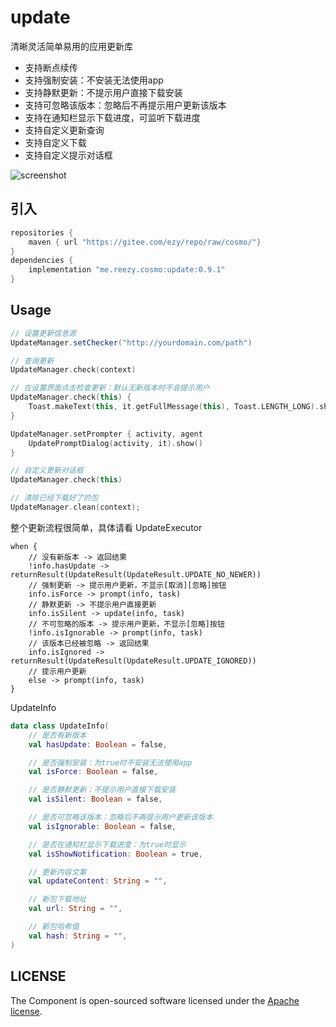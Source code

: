 # update

清晰灵活简单易用的应用更新库


- 支持断点续传
- 支持强制安装：不安装无法使用app
- 支持静默更新：不提示用户直接下载安装
- 支持可忽略该版本：忽略后不再提示用户更新该版本
- 支持在通知栏显示下载进度，可监听下载进度
- 支持自定义更新查询
- 支持自定义下载
- 支持自定义提示对话框

![screenshot](screenshot.png)

## 引入

``` groovy
repositories {
    maven { url "https://gitee.com/ezy/repo/raw/cosmo/"}
}
dependencies {
    implementation "me.reezy.cosmo:update:0.9.1"
}
```

## Usage

``` java
// 设置更新信息源
UpdateManager.setChecker("http://yourdomain.com/path")
```

``` kotlin
// 查询更新
UpdateManager.check(context)
```

``` kotlin
// 在设置界面点击检查更新：默认无新版本时不会提示用户
UpdateManager.check(this) {
    Toast.makeText(this, it.getFullMessage(this), Toast.LENGTH_LONG).show()
}
```

``` kotlin
UpdateManager.setPrompter { activity, agent
    UpdatePromptDialog(activity, it).show()
}

// 自定义更新对话框
UpdateManager.check(this)
```

``` kotlin
// 清除已经下载好了的包
UpdateManager.clean(context);
```

整个更新流程很简单，具体请看 UpdateExecutor

```
when {
    // 没有新版本 -> 返回结果
    !info.hasUpdate -> returnResult(UpdateResult(UpdateResult.UPDATE_NO_NEWER))
    // 强制更新 -> 提示用户更新，不显示[取消][忽略]按钮
    info.isForce -> prompt(info, task)
    // 静默更新 -> 不提示用户直接更新
    info.isSilent -> update(info, task)
    // 不可忽略的版本 -> 提示用户更新，不显示[忽略]按钮
    !info.isIgnorable -> prompt(info, task)
    // 该版本已经被忽略 -> 返回结果
    info.isIgnored -> returnResult(UpdateResult(UpdateResult.UPDATE_IGNORED))
    // 提示用户更新
    else -> prompt(info, task)
}
```

UpdateInfo

```kotlin
data class UpdateInfo(
    // 是否有新版本
    val hasUpdate: Boolean = false,

    // 是否强制安装：为true时不安装无法使用app
    val isForce: Boolean = false,

    // 是否静默更新：不提示用户直接下载安装
    val isSilent: Boolean = false,

    // 是否可忽略该版本：忽略后不再提示用户更新该版本
    val isIgnorable: Boolean = false,

    // 是否在通知栏显示下载进度：为true时显示
    val isShowNotification: Boolean = true,

    // 更新内容文案
    val updateContent: String = "",

    // 新包下载地址
    val url: String = "",

    // 新包哈希值
    val hash: String = "",
)
```

## LICENSE

The Component is open-sourced software licensed under the [Apache license](LICENSE).